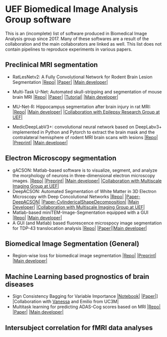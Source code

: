 # UEF Biomedical Image Analysis Group software

This is an (incomplete) list of software produced in Biomedical Image Analysis group since 2017. Many of these softwares are a result of the collaboration and the main collaborators are linked as well.  This list does not contain pipelines to reproduce experiments in various papers.  

## Preclinical MRI segmentation

 - RatLesNetv2: A Fully Convolutional Network for Rodent Brain Lesion Segmentation [|Repo|](https://github.com/jmlipman/RatLesNetv2) [|Paper|](https://www.frontiersin.org/articles/10.3389/fnins.2020.610239/full) [|Main developer|](https://github.com/jmlipman)

- Multi-Task U-Net: Automated skull-stripping and segmentation of mouse brain MRI [|Repo|](https://github.com/Hierakonpolis/MU-Net) [|Paper|](https://doi.org/10.1016/j.neuroimage.2021.117734) [|Tutorial|](https://github.com/Hierakonpolis/NN4Kubiac/blob/master/TutorialMUNet/MU-Net.ipynb) [|Main developer|](https://github.com/Hierakonpolis)

- MU-Net-R: Hippocampus segmentation after brain injury in rat MRI: [|Repo|](https://github.com/Hierakonpolis/MU-Net-R) [|Main developer|](https://github.com/Hierakonpolis) [|Collaboration with Epilepsy Research Group at UEF|](https://uefconnect.uef.fi/en/group/epilepsy-research/)

- MedicDeepLabV3+: convolutional neural network based on DeepLabv3+ implemented in Python and Pytorch to extract the brain mask and the contralateral hemisphere of rodent MRI brain scans with lesions [|Repo|](https://github.com/jmlipman/MedicDeepLabv3Plus) [|Preprint|](https://arxiv.org/abs/2108.01941) [|Main developer|](https://github.com/jmlipman)

## Electron Microscopy segmentation

- gACSON: Matlab-based software is to visualize, segment, and analyze the morphology of neurons in three-dimensional electron microscopy images. [|Repo|](https://github.com/AndreaBehan/gACSON) [|Preprint|](https://arxiv.org/abs/2112.06476) [|Main developer|](https://github.com/AndreaBehan) [|Collaboration with Multiscale Imaging Group at UEF|](https://uefconnect.uef.fi/en/group/multiscale-imaging-group/)
- DeepACSON: Automated Segmentation of White Matter in 3D Electron Microscopy with Deep Concolutional Networks [|Repo|](https://github.com/aAbdz/DeepACSON) [|Paper-DeepACSON|](https://www.nature.com/articles/s42003-021-01699-w) [|Paper-CylindericalShapeDecomposition|](https://ieeexplore.ieee.org/stamp/stamp.jsp?arnumber=9345673) [|Main Developer|](https://github.com/aAbdz)  [|Collaboration with Multiscale Imaging Group at UEF|](https://uefconnect.uef.fi/en/group/multiscale-imaging-group/) 
- Matlab-based miniTEM-Image-Segmentation equipped with a GUI [|Repo|](https://github.com/AndreaBehan/miniTEM-Image-Segmentation) [|Main developer|](https://github.com/AndreaBehan) 
- A GUI (and Matlab) based fluorescence microspocy image segmentation for TDP-43 translocation analysis [|Repo|](https://github.com/AndreaBehan/FMIS-software) [|Paper|](https://www.frontiersin.org/articles/10.3389/fneur.2020.550140/full)[|Main developer|](https://github.com/AndreaBehan) 

## Biomedical Image Segmentation (General)

- Region-wise loss for biomedical image segmentation [|Repo|](https://github.com/jmlipman/RegionWiseLoss) [|Preprint|](https://arxiv.org/abs/2108.01405)  [|Main developer|](https://github.com/jmlipman) 

## Machine Learning based prognostics of brain diseases
 - Sign Consistency Bagging for Variable Importance [|Notebook|](https://github.com/vgverdejo/ResearchActivities/blob/master/Neuroimage/Sign-consistency.ipynb) [|Paper|](https://link.springer.com/article/10.1007/s12021-019-9415-3)] |Collaboration with [Vanessa](https://github.com/vgverdejo) and Emilio from UC3M| 
 - Multitask learning for predicting ADAS-Cog scores based on MRI [|Repo|](https://github.com/vandadim/ADAS_MRI) [|Paper|](https://ieeexplore.ieee.org/document/9611243) [|Main developer|](https://github.com/vandadim)

## Intersubject correlation for fMRI data analyses

